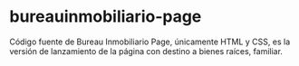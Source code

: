 # bureauinmobiliario-page
Código fuente de Bureau Inmobiliario Page, únicamente HTML y CSS, es la versión de lanzamiento de la página con destino a bienes raíces, familiar.
